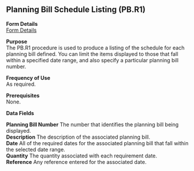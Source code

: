 ##  Planning Bill Schedule Listing (PB.R1)

<PageHeader />

**Form Details**  
[ Form Details ](PB-R1-1/README.md)   

**Purpose**  
The PB.R1 procedure is used to produce a listing of the schedule for each
planning bill defined. You can limit the items displayed to those that fall
within a specified date range, and also specify a particular planning bill
number.

**Frequency of Use**  
As required.

**Prerequisites**  
None.

**Data Fields**

**Planning Bill Number** The number that identifies the planning bill being
displayed.  
**Description** The description of the associated planning bill.  
**Date** All of the required dates for the associated planning bill that fall
within the selected date range.  
**Quantity** The quantity associated with each requirement date.  
**Reference** Any reference entered for the associated date.  
  
<badge text= "Version 8.10.57" vertical="middle" />

<PageFooter />